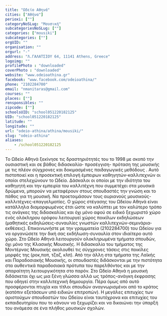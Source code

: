 ```yaml
---
title: "Ωδείο Αθηνά"
cities: ["Αθήνα"]
perioxi: [""]
categoryNoSLug: "Μουσική"
subcategoriesNoSLug: [""]
categories: ["mousiki"]
subcategories: [""]
orgUID: ""
organisation: ""
orgurl: "-"
address: "Λ.ΓΑΛΑΤΣΙΟΥ 64, 11141 Athens, Greece"
logoimg: ""
profilePhoto : "downloaded"
coverPhoto : "downloaded"
website: "www.odeioathina.gr"
facebook: "www.facebook.com/odeioathina/"
phone: "2102284700"
email: "nmanitaras@gmail.com"
courses: ""
places: [""]
rensponsibles: ""
zipcode: [""]
schoolsUID: "school051220182125"
UID: "school051220182125"
latitude: ""
longitude: ""
url: "odeio-athina/athina/mousiki/"
slug: "odeio-athina"
aliases:
    - /school051220182125
---
```





Το Ωδείο Αθηνά ξεκίνησε τις δραστηριότητές του το 1998 με σκοπό την ουσιαστική και σε βάθος διδασκαλία- προσέγγιση- πρόταση της μουσικής με τις πλέον σύγχρονες και δοκιμασμένες παιδαγωγικές μεθόδους . Αυτό πιστοποιεί και η προσεκτική επιλογή έμπειρων καθηγητών-καλλιτεχνών οι οποίοι στελεχώνουν το Ωδείο. Δάσκαλοι οι οποίοι με την ιδιότητα του καθηγητή και την εμπειρία του καλλιτέχνη που συμμετέχει στα μουσικά δρώμενα, μπορούν να μεταφέρουν στους σπουδαστές την γνώση και το πάθος για τη μουσική. Να προετοιμάσουν τους αυριανούς μουσικούς-καλλιτέχνες-επαγγελματίες. Ο χώρος στέγασης του Ωδείου Αθηνά είναι κατάλληλα διαμορφωμένος έτσι ώστε να καλύπτει με τον καλύτερο τρόπο τις ανάγκες της διδασκαλίας και όχι μόνο αφού σε ειδικό ξεχωριστό χώρο ενός ολόκληρου ορόφου λειτουργεί χώρος ποικίλων εκδηλώσεων (μαθητικές εκδηλώσεις-συναυλίες γνωστών καλλιτεχνών-σεμινάρια- εκθέσεις). Επικοινωνήστε με την γραμματεία (2102284700) του Ωδείου για να οργανώσετε την δική σας εκδήλωση-συναυλία στον ιδιαίτερο αυτό χώρο. Στο Ωδείο Αθηνά λειτουργούν ολοκληρωμένα τμήματα σπουδών, όχι μόνο της Κλασικής Μουσικής. Η διδασκαλία του τμήματος της Μοντέρνας Μουσικής ακολουθεί τις σύγχρονες τάσεις στις ποικίλες μορφές της (ροκ,ποπ, τζαζ, κλπ). Από την άλλη στα τμήματα της Λαϊκής και Παραδοσιακής Μουσικής, οι σπουδαστές διδάσκονται με την πιστότητα στα αυθεντικά παραδοσιακά πρότυπα του παρελθόντος και με την απαραίτητη λειτουργικότητα στο παρόν. Στο Ωδείο Αθηνά η μουσική διδάσκεται όχι ως μια ξένη γλώσσα αλλά ως τρόπος-ανάγκη έκφρασης που οδηγεί στην καλλιτεχνική δημιουργία. Πέρα όμως από αυτό προσφέρονται πτυχία και τίτλοι σπουδών αναγνωρισμένοι από το κράτος (κατόπιν εξετάσεων υπό ειδικών επιτροπών). Η μεγάλες επιτυχίες των αριστούχων σπουδαστών του Ωδείου είναι ταυτόχρονα και επιτυχίες του εκπαιδευτηρίου που το κάνουν να ξεχωρίζει και να δικαιώνει την ύπαρξή του ανάμεσα σε ένα πλήθος μουσικών σχολών.
